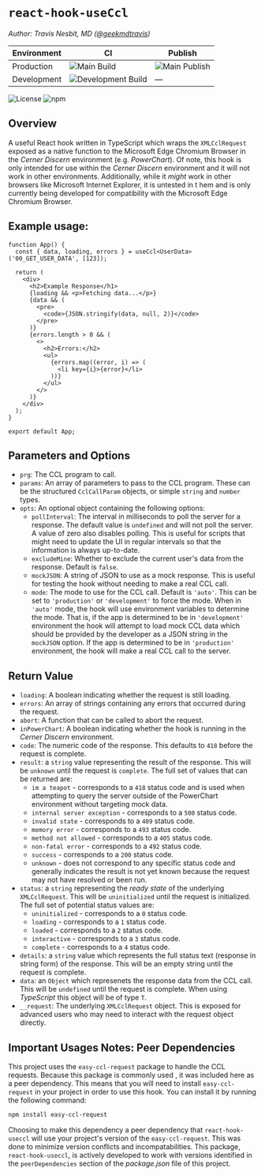 # `react-hook-useCcl`

_Author: Travis Nesbit, MD ([@geekmdtravis](https://github.com/geekmdtravis/))_

| Environment | CI                                                                                                                           | Publish                                                                                                 |
| ----------- | ---------------------------------------------------------------------------------------------------------------------------- | ------------------------------------------------------------------------------------------------------- |
| Production  | ![Main Build](https://github.com/geekmdtravis/react-hook-ccl/actions/workflows/main.yml/badge.svg?branch=main)               | ![Main Publish](https://github.com/geekmdtravis/react-hook-ccl/actions/workflows/publish.yml/badge.svg) |
| Development | ![Development Build](https://github.com/geekmdtravis/react-hook-ccl/actions/workflows/main.yml/badge.svg?branch=development) | &mdash;                                                                                                 |

![License](https://img.shields.io/github/license/geekmdtravis/react-hook-ccl.svg)
![npm](https://img.shields.io/npm/v/react-hook-useccl.svg)

## Overview

A useful React hook written in TypeScript which wraps the `XMLCclRequest` exposed as a native function
to the Microsoft Edge Chromium Browser in the _Cerner Discern_ environment (e.g. _PowerChart_). Of note, this hook is only intended for use within the _Cerner Discern_ environment and it will not work in other environments. Additionally, while it _might_ work in other browsers like Microsoft Internet Explorer, it is untested in t hem and is only currently being developed for compatibility with the Microsoft Edge Chromium Browser.

## Example usage:

```tsx
function App() {
  const { data, loading, errors } = useCcl<UserData>('00_GET_USER_DATA', [123]);

  return (
    <div>
      <h2>Example Response</h1>
      {loading && <p>Fetching data...</p>}
      {data && (
        <pre>
          <code>{JSON.stringify(data, null, 2)}</code>
        </pre>
      )}
      {errors.length > 0 && (
        <>
          <h2>Errors:</h2>
          <ul>
            {errors.map((error, i) => (
              <li key={i}>{error}</li>
            ))}
          </ul>
        </>
      )}
    </div>
  );
}

export default App;
```

## Parameters and Options

- `prg`: The CCL program to call.
- `params`: An array of parameters to pass to the CCL program. These can be the structured `CclCallParam` objects, or simple `string` and `number` types.
- `opts`: An optional object containing the following options:
  - `pollInterval`: The interval in milliseconds to poll the server for a response. The default value is `undefined` and will not poll the server. A value of zero also disables polling. This is useful for scripts that might need to update the UI in regular intervals so that the information is always up-to-date.
  - `excludeMine`: Whether to exclude the current user's data from the response. Default is `false`.
  - `mockJSON`: A string of JSON to use as a mock response. This is useful for testing the hook without needing to make a real CCL call.
  - `mode`: The mode to use for the CCL call. Default is `'auto'`. This can be set to `'production'` or `'development'` to force the mode. When in `'auto'` mode, the hook will use environment variables to determine the mode. That is, if the app is determined to be in `'development'` environment the hook will attempt to load mock CCL data which should be provided by the developer as a JSON string in the `mockJSON` option. If the app is determined to be in `'production'` environment, the hook will make a real CCL call to the server.

## Return Value

- `loading`: A boolean indicating whether the request is still loading.
- `errors`: An array of strings containing any errors that occurred during the request.
- `abort`: A function that can be called to abort the request.
- `inPowerChart`: A boolean indicating whether the hook is running in the _Cerner Discern_ environment.
- `code`: The numeric code of the response. This defaults to `418` before the request is complete.
- `result`: a `string` value representing the result of the response. This will be `unknown` until the request is `complete`. The full set of values that can be returned are:
  - `im a teapot` - corresponds to a `418` status code and is used when attempting to query the server outside of the PowerChart environment without targeting mock data.
  - `internal server exception` - corresponds to a `500` status code.
  - `invalid state` - corresponds to a `409` status code.
  - `memory error` - corresponds to a `493` status code.
  - `method not allowed` - corresponds to a `405` status code.
  - `non-fatal error` - corresponds to a `492` status code.
  - `success` - corresponds to a `200` status code.
  - `unknown` - does not correspond to any specific status code and generally indicates the result is not yet known because the request may not have resolved or been run.
- `status`: a `string` representing the _ready state_ of the underlying `XMLCclRequest`. This will be `uninitialized` until the request is initialized. The full set of potential status values are:
  - `uninitialized` - corresponds to a `0` status code.
  - `loading` - corresponds to a `1` status code.
  - `loaded` - corresponds to a `2` status code.
  - `interactive` - corresponds to a `3` status code.
  - `complete` - corresponds to a `4` status code.
- `details`: a `string` value which represents the full status text (response in string form) of the response. This will be an empty string until the request is complete.
- `data`: an `Object` which represenets the response data from the CCL call. This will be `undefined` until the request is complete. When using _TypeScript_ this object will be of type `T`.
- `__request`: The underlying `XMLCclRequest` object. This is exposed for advanced users who may need to interact with the request object directly.

## Important Usages Notes: Peer Dependencies

This project uses the `easy-ccl-request` package to handle the CCL requests. Because this package is commonly used , it was included here as a peer dependency. This means that you will need to install `easy-ccl-request` in your project in order to use this hook. You can install it by running the following command:

```bash
npm install easy-ccl-request
```

Choosing to make this dependency a peer dependency that `react-hook-useccl` will use your project's version of the `easy-ccl-request`. This was done to minimize version conflicts and incompatabilities. This package, `react-hook-useccl`, is actively developed to work with versions identified in the `peerDependencies` section of the _package.json_ file of this project.
